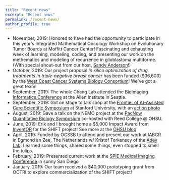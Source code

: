 ```yaml
---
title: "Recent news"
excerpt: "Recent news"
permalink: /recent-news/
author_profile: true
---
```


- November, 2019: Honored to have had the opportunity to participate in this year's Integrated Mathematical Oncology Workshop on Evolutionary Tumor Boards at Moffitt Cancer Center! Fascinating and exhausting week of learning, modeling, coding, and presenting our work on the methematics and modeling of recurrence in glioblastoma multiforme. (With special shout-out from our host, [Sandy Anderson](https://twitter.com/ara_anderson/status/1192819406474272768)!)
- October, 2019: Our project proposal *In silico optimization of drug treatments in triple-negative breast cancer* has been funded ($36,600) by the [West Coast Cancer Systems Biology Consortium](https://csbconsortium.org/news/inaugural-cancer-systems-biology-consortium-west-coast-symposium/)! We've got a great team!
- September, 2019: The whole Chang Lab attended the [BioImaging Informatics Conference](https://alleninstitute.org/events-training/bioimage-informatics-2019/) at the Allen Institute in Seattle.
- September, 2019: Got on stage to talk shop at the [Frontier of AI-Assisted Care Scientific Symposium](http://med.stanford.edu/frontierofaicare/abstract.html) at Stanford University, with an [action photo](https://www.flickr.com/photos/184699232@N04/48804546867/in/album-72157711087671666/)
- August, 2019: Gave a talk on the NEMO project at the [PacNow Quantitative Biology Symposium](https://sites.google.com/site/pacnowqb/home) co-hosted with Reed College @ OHSU. 
- June, 2019: Erik and I brought home a $5,000 Impact Award from [InventOR](https://www.inventoregon.org/post/ohsu-team-shifting-perspective-on-disease-detection-with-ai) for the SHIFT project! See more at the [OHSU blog](https://blogs.ohsu.edu/researchnews/2019/09/19/future-of-digital-pathology-leaps-ahead-with-ai-student-project/) 
- April, 2019: Funded by OCSSB to attend and present our work at IABCR in Egmond an Zee, The Netherlands w/ Kristof Torkenscy of the [Adey Lab](https://adeylab.org/). Learned some things, shared some things, even stopped to smell the tulips.
- February, 2019: Presented current work at the [SPIE Medical Imaging Conference](https://www.spie.org/conferences-and-exhibitions/past-conferences-and-exhibitions/medical-imaging-2019?SSO=1) in sunny San Diego
- January, 2019: Our team received a $40,000 prototyping grant from OCTRI to explore commercialization of the SHIFT project!

